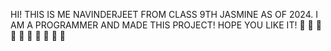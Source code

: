 HI!
THIS IS ME NAVINDERJEET FROM CLASS 9TH JASMINE AS OF 2024.
I AM A PROGRAMMER AND MADE THIS PROJECT!
HOPE YOU LIKE IT! 🤗 🤗 🤗 🤗 🤗 🤗 🤗 🤗 🤗 🤗 
